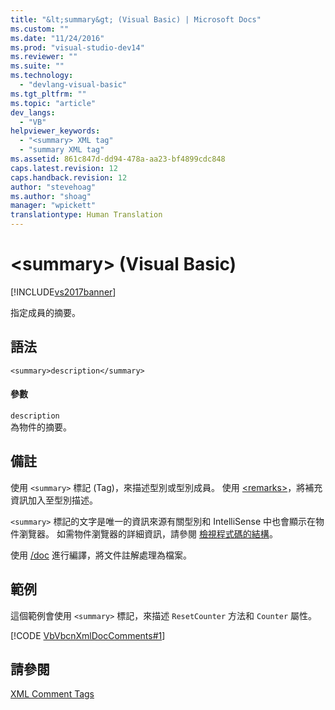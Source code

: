 ```yaml
---
title: "&lt;summary&gt; (Visual Basic) | Microsoft Docs"
ms.custom: ""
ms.date: "11/24/2016"
ms.prod: "visual-studio-dev14"
ms.reviewer: ""
ms.suite: ""
ms.technology: 
  - "devlang-visual-basic"
ms.tgt_pltfrm: ""
ms.topic: "article"
dev_langs: 
  - "VB"
helpviewer_keywords: 
  - "<summary> XML tag"
  - "summary XML tag"
ms.assetid: 861c847d-dd94-478a-aa23-bf4899cdc848
caps.latest.revision: 12
caps.handback.revision: 12
author: "stevehoag"
ms.author: "shoag"
manager: "wpickett"
translationtype: Human Translation
---
```

# &lt;summary&gt; (Visual Basic)
[!INCLUDE[vs2017banner](../../../csharp/includes/vs2017banner.md)]

指定成員的摘要。  
  
## 語法  
  
```  
<summary>description</summary>  
```  
  
#### 參數  
 `description`  
 為物件的摘要。  
  
## 備註  
 使用 `<summary>` 標記 \(Tag\)，來描述型別或型別成員。  使用 [\<remarks\>](../../../visual-basic/language-reference/xmldoc/remarks.md)，將補充資訊加入至型別描述。  
  
 `<summary>` 標記的文字是唯一的資訊來源有關型別和 IntelliSense 中也會顯示在物件瀏覽器。  如需物件瀏覽器的詳細資訊，請參閱 [檢視程式碼的結構](/visual-studio/ide/viewing-the-structure-of-code)。  
  
 使用 [\/doc](../../../visual-basic/reference/command-line-compiler/doc.md) 進行編譯，將文件註解處理為檔案。  
  
## 範例  
 這個範例會使用 `<summary>` 標記，來描述 `ResetCounter` 方法和 `Counter` 屬性。  
  
 [!CODE [VbVbcnXmlDocComments#1](../CodeSnippet/VS_Snippets_VBCSharp/VbVbcnXmlDocComments#1)]  
  
## 請參閱  
 [XML Comment Tags](../../../visual-basic/language-reference/xmldoc/recommended-xml-tags-for-documentation-comments.md)